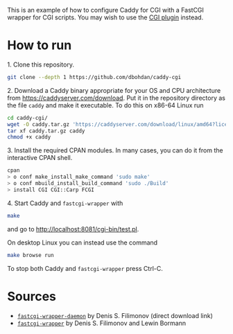 This is an example of how to configure Caddy for CGI with a FastCGI wrapper for CGI scripts. You may wish to use the [CGI plugin](https://github.com/jung-kurt/caddy-cgi) instead.

# How to run

1\. Clone this repository.

```sh
git clone --depth 1 https://github.com/dbohdan/caddy-cgi
```

2\. Download a Caddy binary appropriate for your OS and CPU architecture from <https://caddyserver.com/download>. Put it in the repository directory as the file `caddy` and make it executable. To do this on x86-64 Linux run

```sh
cd caddy-cgi/
wget -O caddy.tar.gz 'https://caddyserver.com/download/linux/amd64?license=personal'
tar xf caddy.tar.gz caddy
chmod +x caddy
```

3\. Install the required CPAN modules. In many cases, you can do it from the interactive CPAN shell.

```sh
cpan
> o conf make_install_make_command 'sudo make'
> o conf mbuild_install_build_command 'sudo ./Build'
> install CGI CGI::Carp FCGI
```

4\. Start Caddy and `fastcgi-wrapper` with

```sh
make
```

and go to <http://localhost:8081/cgi-bin/test.pl>.

On desktop Linux you can instead use the command

```sh
make browse run
```

To stop both Caddy and `fastcgi-wrapper` press Ctrl-C.

# Sources

* [`fastcgi-wrapper-daemon`](http://nginxlibrary.com/downloads/perl-fcgi/fastcgi-wrapper) by Denis S. Filimonov (direct download link)
* [`fastcgi-wrapper`](https://github.com/dermesser/fastcgi-wrappers) by Denis S. Filimonov and Lewin Bormann
